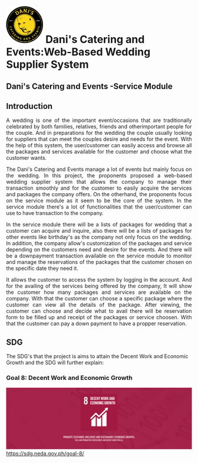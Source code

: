 #  <img src="danis.jpg" width="100"/> Dani's Catering and Events:Web-Based Wedding Supplier System
## Dani's Catering and Events -Service Module

## Introduction
<p align="justify">A wedding is one of the important event/occasions that are traditionally celebrated by both families, relatives, friends and otherimportant people for the couple. And in preparations for the wedding the couple usually looking for suppliers that can meet the couples desire and needs for the event. With the help of this system, the user/customer can easily access and browse all the packages and services available for the customer and choose what the customer wants. </p>
<p align="justify">The Dani's Catering and Events manage a lot of events but mainly focus on the wedding. In this project, the proponents proposed a web-based wedding supplier system that allows the company to manage their transaction smoothly and for the customer to easily acquire the services and packages the company offers. On the otherhand, the proponents focus on the service module as it seem to be the core of the system. In the service module there's a lot of functionalities that the user/customer can use to have transaction to the company. </p>
<p align="justify">In the service module there will be a lists of packages for wedding that a customer can acquire and inquire, also there will be a lists of packages for other events like birthday's as the company not only focus on the wedding. In addition, the company allow's customization of the packages and service depending on the customers need and desire for the events. And there will be a downpayment transaction available on the service module to monitor and manage the reservations of the packages that the customer chosen on the specific date they need it. </p> 
<p align="justify"> It allows the customer to access the system by logging in the account. And for the availing of the services being offered by the company, It will show the customer how many packages and services are available on the company. With that the customer can choose a specific package where the customer can view all the details of the package. After viewing, the customer can choose and decide what to avail there will be reservation form to be filled up and receipt of the packages or service choosen. With that the customer can pay a down payment to have a propper reservation. </p> 

## SDG
 The SDG's that the project is aims to attain the Decent Work and Economic Growth and the SDG will further explain:
 ### Goal 8: Decent Work and Economic Growth
  <img src="sdg.png" width="1000"/> <br>
 https://sdg.neda.gov.ph/goal-8/ <br>


 
